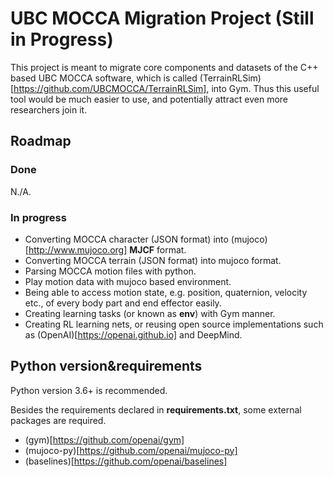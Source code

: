 # UBC MOCCA Migration Project (Still in Progress)

This project is meant to migrate core components and datasets of the C++ based UBC MOCCA software, which is called (TerrainRLSim)[https://github.com/UBCMOCCA/TerrainRLSim], into Gym. Thus this useful tool would be much easier to use, and potentially attract even more researchers join it.

## Roadmap

### Done

N./A.

### In progress

* Converting MOCCA character (JSON format) into (mujoco)[http://www.mujoco.org] **MJCF** format.
* Converting MOCCA terrain (JSON format) into mujoco format.
* Parsing MOCCA motion files with python.
* Play motion data with mujoco based environment.
* Being able to access motion state, e.g. position, quaternion, velocity etc., of every body part and end effector easily.
* Creating learning tasks (or known as **env**) with Gym manner.
* Creating RL learning nets, or reusing open source implementations such as (OpenAI)[https://openai.github.io] and DeepMind.

## Python version&requirements

Python version 3.6+ is recommended.

Besides the requirements declared in **requirements.txt**, some external packages are required.

* (gym)[https://github.com/openai/gym]
* (mujoco-py)[https://github.com/openai/mujoco-py]
* (baselines)[https://github.com/openai/baselines]